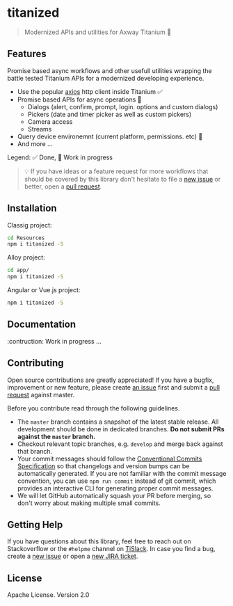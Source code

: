 # titanized

> Modernized APIs and utilities for Axway Titanium :rocket:

## Features

Promise based async workflows and other usefull utilities wrapping the battle tested Titanium APIs for a modernized developing experience.

* Use the popular [axios](https://github.com/axios/axios/) http client inside Titanium :white_check_mark:
* Promise based APIs for async operations :construction:
  * Dialogs (alert, confirm, prompt, login. options and custom dialogs)
  * Pickers (date and timer picker as well as custom pickers)
  * Camera access
  * Streams
* Query device environemnt (current platform, permissions. etc) :construction:
* And more ...

Legend: :white_check_mark: Done, :construction: Work in progress

> :bulb: If you have ideas or a feature request for more workflows that should be covered by this library don't hesitate to file a [new issue](/issues/new) or better, open a [pull request](/compare).

## Installation

Classig project:
```bash
cd Resources
npm i titanized -S
```

Alloy project:
```bash
cd app/
npm i titanized -S
```

Angular or Vue.js project:
```bash
npm i titanized -S
```

## Documentation

:contruction: Work in progress ...

## Contributing

Open source contributions are greatly appreciated! If you have a bugfix, improvement or new feature, please create
[an issue](https://github.com/appcelerator/titanized/issues/new) first and submit a [pull request](https://github.com/appcelerator/titanized/pulls/new) against master.

Before you contribute read through the following guidelines.

* The `master` branch contains a snapshot of the latest stable release. All development should be done in dedicated branches. **Do not submit PRs against the `master` branch.**
* Checkout relevant topic branches, e.g. `develop` and merge back against that branch.
* Your commit messages should follow the [Conventional Commits Specification](https://conventionalcommits.org/) so that changelogs and version bumps can be automatically generated. If you are not familiar with the commit message convention, you can use `npm run commit` instead of git commit, which provides an interactive CLI for generating proper commit messages.
* We will let GitHub automatically squash your PR before merging, so don't worry about making multiple small commits.

## Getting Help

If you have questions about this library, feel free to reach out on Stackoverflow or the
`#helpme` channel on [TiSlack](http://tislack.org). In case you find a bug, create a [new issue](/issues/new)
or open a [new JIRA ticket](https://jira.appcelerator.org).

## License

Apache License. Version 2.0
